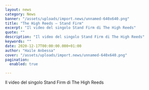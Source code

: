 ```yaml
---
layout: news
category: News
banner: "/assets/uploads/import.news/unnamed-640x640.png"
title: "The High Reeds – Stand Firm"
excerpt: "Il video del singolo Stand Firm di The High Reeds"
quote: ""
description: "Il video del singolo Stand Firm di The High Reeds"
keywords: ""
date: 2020-12-17T00:00:00.000+01:00
author: "Haile Anbessa"
cover: "/assets/uploads/import.news/unnamed-640x640.png"
pagination:
  enabled: true

---
```


Il video del singolo Stand Firm di The High Reeds
